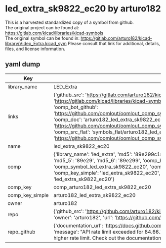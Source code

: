 # led_extra_sk9822_ec20 by arturo182  
This is a harvested standardized copy of a symbol from github.  
The original project can be found at:  
https://gitlab.com/kicad/libraries/kicad-symbols  
The original symbol can be found in:
https://gitlab.com/arturo182/kicad-library/Video_Extra.kicad_sym
Please consult that link for additional, details, files, and license information.  
## yaml dump  
| Key | Value |  
| --- | --- |  
| library_name | LED_Extra |  
| links | {'github_src': 'https://gitlab.com/arturo182/kicad-library/Video_Extra.kicad_sym', 'github_src_repo': 'https://gitlab.com/kicad/libraries/kicad-symbols', 'oomp_bot': 'arturo182_led_extra_sk9822_ec20/working', 'oomp_bot_github': 'https://github.com/oomlout/oomlout_oomp_symbol_bot/tree/main/arturo182_led_extra_sk9822_ec20/working', 'oomp_doc': 'arturo182_led_extra_sk9822_ec20/working', 'oomp_doc_github': 'https://github.com/oomlout/oomlout_oomp_symbol_doc/tree/main/arturo182_led_extra_sk9822_ec20/working', 'oomp_src_flat': 'symbols_flat/arturo182_led_extra_sk9822_ec20/working', 'oomp_src_flat_github': 'https://github.com/oomlout/oomlout_oomp_symbol_src/tree/main/arturo182_led_extra_sk9822_ec20/working'} |  
| name | led_extra_sk9822_ec20 |  
| oomp | {'library_name': 'led_extra', 'md5': '89e299c188f1f0389c2279c33a3b306b', 'md5_10': '89e299c188', 'md5_5': '89e29', 'md5_6': '89e299', 'oomp_key': 'oomp_led_extra_sk9822_ec20', 'oomp_key_extra': 'oomp_symbol_led_extra_sk9822_ec20', 'oomp_key_full': 'oomp_symbol_led_extra_sk9822_ec20_89e299', 'oomp_key_simple': 'led_extra_sk9822_ec20', 'owner_name': 'arturo182', 'symbol_name': 'led_extra_sk9822_ec20'} |  
| oomp_key | oomp_arturo182_led_extra_sk9822_ec20 |  
| oomp_key_simple | arturo182_led_extra_sk9822_ec20 |  
| owner | arturo182 |  
| repo | {'github_src': 'https://github.com/arturo182/kicad-library/Video_Extra.kicad_sym', 'name': 'kicad-library', 'owner': 'arturo182', 'url': 'https://github.com/arturo182/kicad-library'} |  
| repo_github | {'documentation_url': 'https://docs.github.com/rest/overview/resources-in-the-rest-api#rate-limiting', 'message': "API rate limit exceeded for 84.66.173.59. (But here's the good news: Authenticated requests get a higher rate limit. Check out the documentation for more details.)"} |  


